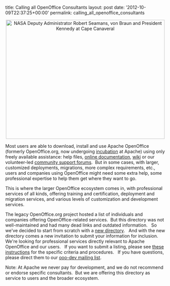 title: Calling all OpenOffice Consultants
layout: post
date: '2012-10-09T22:37:25+00:00'
permalink: calling_all_openoffice_consultants

<div align="center"> 
    <p><a href="http://www.flickr.com/photos/nasacommons/4940324599/" title="NASA Deputy Administrator Robert Seamans, von Braun and President Kennedy at Cape Canaveral by NASA on The Commons, on Flickr"><img width="500" height="375" src="http://farm5.staticflickr.com/4078/4940324599_2271d153bb.jpg" alt="NASA Deputy Administrator Robert Seamans, von Braun and President Kennedy at Cape Canaveral" /></a></p> 
  </div> 
  <p>Most users are able to download, install and use Apache OpenOffice (formerly OpenOffice.org, now undergoing <a href="http://incubator.apache.org/">incubation</a> at Apache) using only freely available assistance: help files, <a href="http://wiki.openoffice.org/wiki/Documentation">online documentation</a>, <a href="http://wiki.openoffice.org/wiki/Main_Page">wiki</a> or our volunteer-led <a href="http://forum.openoffice.org/en/forum/">community support forums</a>.&nbsp; But in some cases, with larger, customized deployments, migrations, more complex requirements, etc., users and companies using OpenOffice might need some extra help, some professional expertise to help them get where they want to go.&nbsp; </p> 
  <p>This is where the larger OpenOffice ecosystem comes in, with professional services of all kinds, offering training and certification, deployment and migration services, and various levels of customization and development services. </p> 
  <p>The legacy OpenOffice.org project hosted a list of individuals and companies offering OpenOffice-related services.&nbsp; But this directory was not well-maintained and had many dead links and outdated information.&nbsp;&nbsp; So we've decided to start from scratch with a <a href="http://www.openoffice.org/bizdev/consultants.html">new directory</a>.&nbsp;&nbsp; And with the new directory comes a new invitation to submit your information for inclusion.&nbsp; We're looking for professional services directly relevant to Apache OpenOffice and our users. &nbsp; If you want to submit a listing, please see <a href="http://www.openoffice.org/bizdev/consultant-submission.html">these instructions</a> for the specific criteria and procedures.&nbsp;&nbsp; If you have questions, please direct them to our <a href="http://incubator.apache.org/openofficeorg/mailing-lists.html#development-mailing-list">ooo-dev mailing list</a>.<br /></p> 
  <p>Note: At Apache we never pay for development, and we do not recommend or endorse specific consultants.&nbsp;
 But we are offering this directory as service to users and the broader 
ecosystem.</p>
